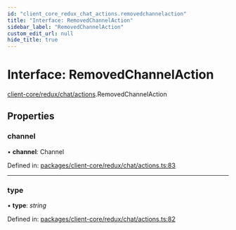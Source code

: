 ```yaml
---
id: "client_core_redux_chat_actions.removedchannelaction"
title: "Interface: RemovedChannelAction"
sidebar_label: "RemovedChannelAction"
custom_edit_url: null
hide_title: true
---
```


# Interface: RemovedChannelAction

[client-core/redux/chat/actions](../modules/client_core_redux_chat_actions.md).RemovedChannelAction

## Properties

### channel

• **channel**: Channel

Defined in: [packages/client-core/redux/chat/actions.ts:83](https://github.com/xr3ngine/xr3ngine/blob/9d253dc38/packages/client-core/redux/chat/actions.ts#L83)

___

### type

• **type**: *string*

Defined in: [packages/client-core/redux/chat/actions.ts:82](https://github.com/xr3ngine/xr3ngine/blob/9d253dc38/packages/client-core/redux/chat/actions.ts#L82)
